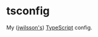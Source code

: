 # tsconfig

My ([jwilsson's](https://github.com/jwilsson)) [TypeScript](https://www.typescriptlang.org/) config.
